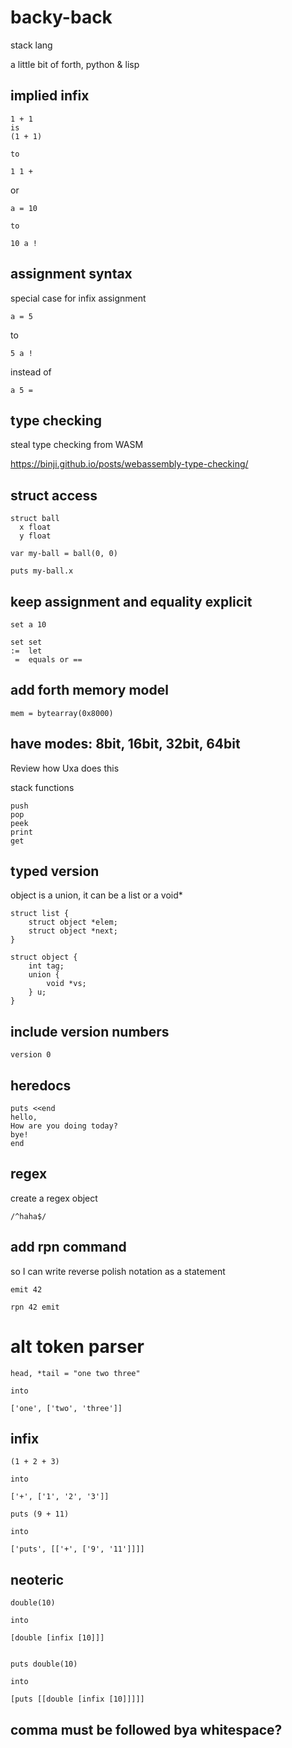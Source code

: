 # backy-back

stack lang

a little bit of forth, python & lisp

## implied infix

    1 + 1
    is
    (1 + 1)

    to

    1 1 +


or

    a = 10

    to

    10 a !

## assignment syntax
special case for infix assignment

    a = 5

to

    5 a !

instead of

    a 5 =

## type checking

steal type checking from WASM

https://binji.github.io/posts/webassembly-type-checking/

## struct access

    struct ball
      x float
      y float

    var my-ball = ball(0, 0)

    puts my-ball.x

## keep assignment and equality explicit

    set a 10

    set set
    :=  let
     =  equals or ==

## add forth memory model

    mem = bytearray(0x8000)

## have modes: 8bit, 16bit, 32bit, 64bit

Review how Uxa does this

stack functions

    push
    pop
    peek
    print
    get

## typed version

object is a union, it can be a list or a void\*

    struct list {
        struct object *elem;
        struct object *next;
    }

    struct object {
        int tag;
        union {
            void *vs;
        } u;
    }

## include version numbers

    version 0

## heredocs

    puts <<end
    hello,
    How are you doing today?
    bye!
    end

## regex

create a regex object

    /^haha$/

## add rpn command 

so I can write reverse polish notation as a statement

    emit 42

    rpn 42 emit

# alt token parser

    head, *tail = "one two three"

    into

    ['one', ['two', 'three']]

## infix

    (1 + 2 + 3)

    into

    ['+', ['1', '2', '3']]

    puts (9 + 11)

    into

    ['puts', [['+', ['9', '11']]]]

## neoteric
    double(10)

    into

    [double [infix [10]]]


    puts double(10)

    into

    [puts [[double [infix [10]]]]]


## comma must be followed bya whitespace?


